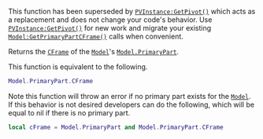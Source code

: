 This function has been superseded by [`PVInstance:GetPivot()`](https://create.roblox.com/docs/reference/engine/classes/PVInstance#GetPivot) which
acts as a replacement and does not change your code's behavior. Use
[`PVInstance:GetPivot()`](https://create.roblox.com/docs/reference/engine/classes/PVInstance#GetPivot) for new work and migrate your existing
[`Model:GetPrimaryPartCFrame()`](https://create.roblox.com/docs/reference/engine/classes/Model#GetPrimaryPartCFrame) calls when convenient.

Returns the [`CFrame`](https://create.roblox.com/docs/reference/engine/datatypes/CFrame) of the [`Model`](https://create.roblox.com/docs/reference/engine/classes/Model)'s
[`Model.PrimaryPart`](https://create.roblox.com/docs/reference/engine/classes/Model#PrimaryPart).

This function is equivalent to the following.
```lua
Model.PrimaryPart.CFrame
```

Note this function will throw an error if no primary part exists for the
[`Model`](https://create.roblox.com/docs/reference/engine/classes/Model). If this behavior is not desired developers can do the
following, which will be equal to nil if there is no primary part.
```lua
local cFrame = Model.PrimaryPart and Model.PrimaryPart.CFrame
```